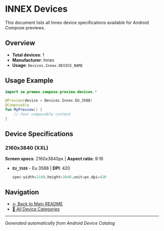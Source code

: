 # INNEX Devices

This document lists all Innex device specifications available for Android Compose previews.

## Overview

- **Total devices**: 1
- **Manufacturer**: Innex
- **Usage**: `Devices.Innex.DEVICE_NAME`

## Usage Example

```kotlin
import se.premex.compose.preview.devices.*

@Preview(device = Devices.Innex.EU_3588)
@Composable
fun MyPreview() {
    // Your composable content
}
```

## Device Specifications

### 2160x3840 (XXL)

**Screen specs**: 2160x3840px | **Aspect ratio**: 9:16

- **`EU_3588`** - Eu 3588 | **DPI**: 420
  ```kotlin
  spec:width=2160,height=3840,unit=px,dpi=420
  ```

## Navigation

- [← Back to Main README](../../README.md)
- [📱 All Device Categories](../README.md)

---
*Generated automatically from Android Device Catalog*

